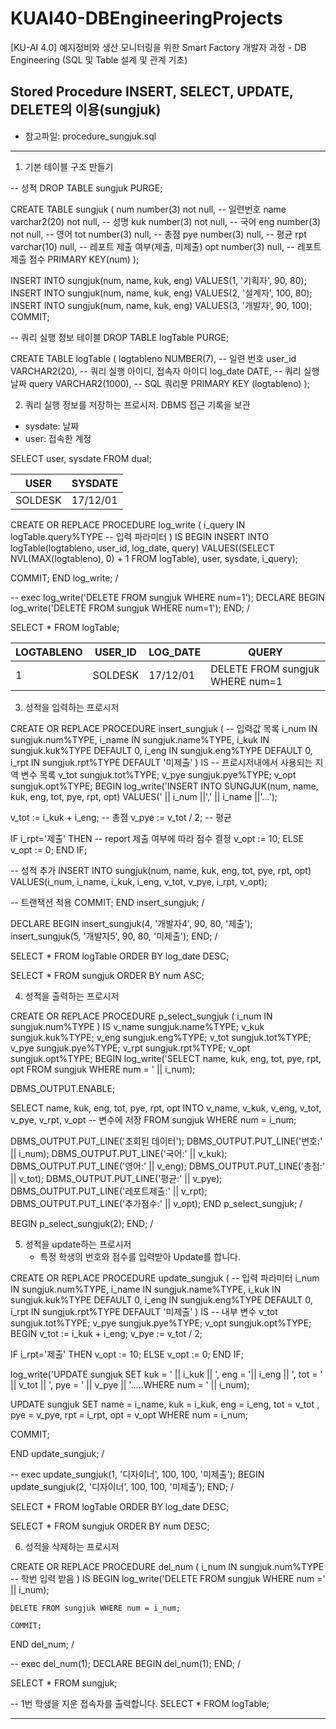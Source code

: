 # KUAI40-DBEngineeringProjects
[KU-AI 4.0] 예지정비와 생산 모니터링을 위한 Smart Factory 개발자 과정 - DB Engineering (SQL 및 Table 설계 및 관계 기초)

## Stored Procedure INSERT, SELECT, UPDATE, DELETE의 이용(sungjuk)
* 참고파일: procedure_sungjuk.sql

-------------------------------------------------------------------------------------

1. 기본 테이블 구조 만들기

-- 성적
DROP TABLE sungjuk PURGE;

CREATE TABLE sungjuk (
  num  number(3)    not null,   -- 일련번호
  name varchar2(20) not null,   -- 성명
  kuk number(3)    not null,   -- 국어
  eng number(3)    not null,   -- 영어
  tot number(3)    null,       -- 총점
  pye number(3)    null,       -- 평균
  rpt varchar(10)  null,      -- 레포트 제출 여부(제출, 미제출)
  opt number(3)    null,       -- 레포트 제출 점수
  PRIMARY KEY(num)
);


INSERT INTO sungjuk(num, name, kuk, eng) VALUES(1, '기획자', 90, 80);
INSERT INTO sungjuk(num, name, kuk, eng) VALUES(2, '설계자', 100, 80);
INSERT INTO sungjuk(num, name, kuk, eng) VALUES(3, '개발자', 90, 100);
COMMIT;


-- 쿼리 실행 정보 테이블
DROP TABLE logTable PURGE;

CREATE TABLE logTable (
    logtableno NUMBER(7),        -- 일련 번호
    user_id   VARCHAR2(20),     -- 쿼리 실행 아이디, 접속자 아이디
    log_date   DATE,             -- 쿼리 실행 날짜
    query      VARCHAR2(1000),   -- SQL 쿼리문
    PRIMARY KEY (logtableno)
);


2. 쿼리 실행 정보를 저장하는 프로시저. DBMS 접근 기록을 보관
- sysdate: 날짜
- user: 접속한 계정

SELECT user, sysdate FROM dual;

USER               | SYSDATE
------------ | --------
SOLDESK         | 17/12/01


CREATE OR REPLACE PROCEDURE log_write (
     i_query IN logTable.query%TYPE -- 입력 파라미터
)
IS
BEGIN
  INSERT INTO logTable(logtableno, user_id, log_date, query)
  VALUES((SELECT NVL(MAX(logtableno), 0) + 1 FROM logTable),
  user, sysdate, i_query);

  COMMIT;
END log_write;
/


-- exec log_write('DELETE FROM sungjuk WHERE num=1');
DECLARE
BEGIN
    log_write('DELETE FROM sungjuk WHERE num=1');
END;
/


SELECT * FROM logTable;

LOGTABLENO | USER_ID            |  LOG_DATE |  QUERY
----------- |   ------              |  --------- |  ------
1         | SOLDESK            | 17/12/01 | DELETE FROM sungjuk WHERE num=1




3. 성적을 입력하는 프로시저

CREATE OR REPLACE PROCEDURE insert_sungjuk (
    -- 입력값 목록
  i_num IN sungjuk.num%TYPE,
  i_name  IN  sungjuk.name%TYPE,
  i_kuk IN sungjuk.kuk%TYPE DEFAULT 0,
  i_eng IN sungjuk.eng%TYPE DEFAULT 0,
  i_rpt IN sungjuk.rpt%TYPE DEFAULT '미제출'
)
IS
    -- 프로시저내에서 사용되는 지역 변수 목록
  v_tot sungjuk.tot%TYPE;
  v_pye   sungjuk.pye%TYPE;
  v_opt sungjuk.opt%TYPE;
BEGIN
  log_write('INSERT INTO SUNGJUK(num, name, kuk, eng, tot, pye, rpt, opt) VALUES(' || i_num ||',' || i_name ||'...');

  v_tot := i_kuk + i_eng; -- 총점
  v_pye := v_tot / 2;    -- 평균

  IF i_rpt='제출' THEN    -- report 제출 여부에 따라 점수 결정
    v_opt := 10;
  ELSE
    v_opt := 0;
  END IF;

  -- 성적 추가
  INSERT INTO sungjuk(num, name, kuk, eng, tot, pye, rpt, opt)
  VALUES(i_num, i_name, i_kuk, i_eng, v_tot, v_pye, i_rpt, v_opt);

  -- 트랜잭션 적용
  COMMIT;
END insert_sungjuk;
/



DECLARE
BEGIN
    insert_sungjuk(4, '개발자4', 90, 80, '제출');
    insert_sungjuk(5, '개발자5', 90, 80, '미제출');
END;
/


SELECT * FROM logTable ORDER BY log_date DESC;

SELECT * FROM sungjuk ORDER BY num ASC;


4. 성적을 출력하는 프로시저

CREATE OR REPLACE PROCEDURE p_select_sungjuk (
  i_num IN sungjuk.num%TYPE
)
IS
  v_name sungjuk.name%TYPE;
  v_kuk sungjuk.kuk%TYPE;
  v_eng sungjuk.eng%TYPE;
  v_tot sungjuk.tot%TYPE;
  v_pye       sungjuk.pye%TYPE;
  v_rpt sungjuk.rpt%TYPE;
  v_opt sungjuk.opt%TYPE;
BEGIN
  log_write('SELECT name, kuk, eng, tot, pye, rpt, opt FROM  sungjuk WHERE num = ' || i_num);

  DBMS_OUTPUT.ENABLE;

  SELECT name, kuk, eng, tot, pye, rpt, opt
  INTO v_name, v_kuk, v_eng, v_tot, v_pye, v_rpt, v_opt -- 변수에 저장
  FROM  sungjuk
  WHERE num = i_num;

  DBMS_OUTPUT.PUT_LINE('조회된 데이터');
  DBMS_OUTPUT.PUT_LINE('번호:' || i_num);
  DBMS_OUTPUT.PUT_LINE('국어:' || v_kuk);
  DBMS_OUTPUT.PUT_LINE('영어:' || v_eng);
  DBMS_OUTPUT.PUT_LINE('총점:' || v_tot);
  DBMS_OUTPUT.PUT_LINE('평균:' || v_pye);
  DBMS_OUTPUT.PUT_LINE('레포트제출:' || v_rpt);
  DBMS_OUTPUT.PUT_LINE('추가점수:' || v_opt);
END p_select_sungjuk;
/


BEGIN
    p_select_sungjuk(2);
END;
/


5. 성적을 update하는 프로시저
   - 특정 학생의 번호와 점수를 입력받아 Update를 합니다.

CREATE OR REPLACE PROCEDURE update_sungjuk (
    -- 입력 파라미터
  i_num IN sungjuk.num%TYPE,
  i_name  IN  sungjuk.name%TYPE,
  i_kuk IN sungjuk.kuk%TYPE DEFAULT 0,
  i_eng IN sungjuk.eng%TYPE DEFAULT 0,
  i_rpt IN sungjuk.rpt%TYPE DEFAULT '미제출'
)
IS
    -- 내부 변수
  v_tot sungjuk.tot%TYPE;
  v_pye   sungjuk.pye%TYPE;
  v_opt sungjuk.opt%TYPE;
BEGIN
  v_tot := i_kuk + i_eng;
  v_pye := v_tot / 2;

  IF i_rpt='제출' THEN
    v_opt := 10;
  ELSE
    v_opt := 0;
  END IF;

  log_write('UPDATE sungjuk SET kuk = ' || i_kuk || ', eng = '|| i_eng || ', tot = ' || v_tot || ', pye = ' || v_pye || '.....WHERE num = ' || i_num);

  UPDATE sungjuk
  SET name = i_name, kuk = i_kuk, eng = i_eng, tot = v_tot
     , pye = v_pye, rpt = i_rpt, opt = v_opt
  WHERE num = i_num;

  COMMIT;

END update_sungjuk;
/


-- exec update_sungjuk(1, '디자이너', 100, 100, '미제출');
BEGIN
    update_sungjuk(2, '디자이너', 100, 100, '미제출');
END;
/

SELECT * FROM logTable ORDER BY log_date DESC;

SELECT * FROM sungjuk ORDER BY num DESC;


6. 성적을 삭제하는 프로시저

CREATE OR REPLACE PROCEDURE del_num (
    i_num IN sungjuk.num%TYPE -- 학번 입력 받음
)
IS
BEGIN
    log_write('DELETE FROM sungjuk WHERE num =' || i_num);

    DELETE FROM sungjuk WHERE num = i_num;

    COMMIT;
END del_num;
/



-- exec del_num(1);
DECLARE
BEGIN
    del_num(1);
END;
/



SELECT * FROM sungjuk;

-- 1번 학생을 지운 접속자를 출력합니다.
SELECT * FROM logTable;


-------------------------------------------------------------------------------------
